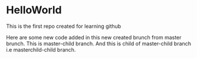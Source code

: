 # HelloWorld
This is the first repo created for learning github

Here are some new code added in this new created brunch from master brunch.
This is master-child branch.
And this is child of master-child branch i.e masterchild-child branch.
